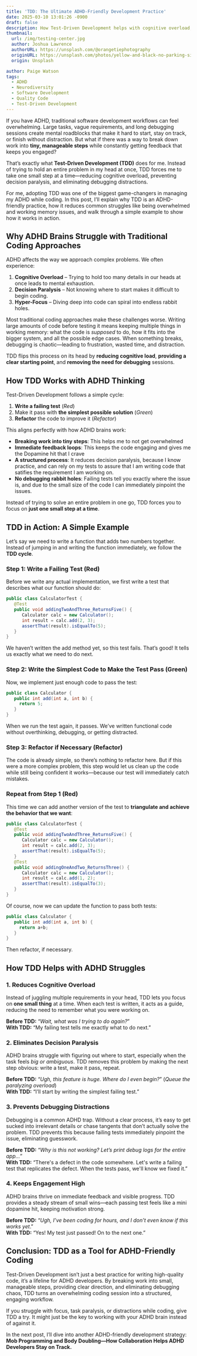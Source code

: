 ```yaml
---
title: 'TDD: The Ultimate ADHD-Friendly Development Practice'
date: 2025-03-10 13:01:26 -0900
draft: false
description: How Test-Driven Development helps with cognitive overload, decision paralysis, and debugging distractions.
thumbnail:
  url: /img/testing-center.jpg
  author: Joshua Lawrence
  authorURL: https://unsplash.com/@orangetiephotography
  originURL: https://unsplash.com/photos/yellow-and-black-no-parking-sign-KlQE824pwxs
  origin: Unsplash

author: Paige Watson
tags:
  - ADHD
  - Neurodiversity
  - Software Development
  - Quality Code
  - Test-Driven Development
---
```


If you have ADHD, traditional software development workflows can feel overwhelming. Large tasks, vague requirements, and
long debugging sessions create mental roadblocks that make it hard to start, stay on track, or finish without
distraction. But what if there was a way to break down work into **tiny, manageable steps** while constantly getting
feedback that keeps you engaged?

That’s exactly what **Test-Driven Development (TDD)** does for me. Instead of trying to hold an entire problem in my
head at
once, TDD forces me to take one small step at a time—reducing cognitive overload, preventing decision paralysis, and
eliminating debugging distractions.

For me, adopting TDD was one of the biggest game-changers in managing my ADHD while coding. In this post, I’ll explain
why TDD is an ADHD-friendly practice, how it reduces common struggles like being overwhelmed and working memory issues,
and walk through a simple example to show how it works in action.

## Why ADHD Brains Struggle with Traditional Coding Approaches

ADHD affects the way we approach complex problems. We often experience:

1. **Cognitive Overload** – Trying to hold too many details in our heads at once leads to mental exhaustion.
2. **Decision Paralysis** – Not knowing where to start makes it difficult to begin coding.
3. **Hyper-Focus** – Diving deep into code can spiral into endless rabbit holes.

Most traditional coding approaches make these challenges worse. Writing large amounts of code before testing it means
keeping multiple things in working memory: what the code is _supposed_ to do, how it fits into the bigger system, and
all
the possible edge cases. When something breaks, debugging is chaotic—leading to frustration, wasted time, and
distraction.

TDD flips this process on its head by **reducing cognitive load**, **providing a clear starting point**, and
**removing the need for debugging** sessions.

## How TDD Works with ADHD Thinking

Test-Driven Development follows a simple cycle:

1. **Write a failing test** (_Red_)
2. Make it pass with **the simplest possible solution** (_Green_)
3. **Refactor** the code to improve it (_Refactor_)

This aligns perfectly with how ADHD brains work:

- **Breaking work into tiny steps**: This helps me to not get overwhelmed
- **Immediate feedback loops**: This keeps the code engaging and gives me the Dopamine hit that I crave
- **A structured process**: It reduces decision paralysis, because I know practice, and can rely on my tests to assure
  that I am writing code that satifies the requirement I am working on.
- **No debugging rabbit holes**: Failing tests tell you exactly where the issue is, and due to the small size of the
  code I can immediately pinpoint the issues.

Instead of trying to solve an entire problem in one go, TDD forces you to focus on **just one small step at a time**.

## TDD in Action: A Simple Example

Let’s say we need to write a function that adds two numbers together. Instead of jumping in and writing the function
immediately, we follow the **TDD cycle**.

### Step 1: Write a Failing Test (Red)

Before we write any actual implementation, we first write a test that describes what our function should do:

```java
public class CalculatorTest {
   @Test
   public void addingTwoAndThree_ReturnsFive() {
      Calculator calc = new Calculator();
      int result = calc.add(2, 3);
      assertThat(result).isEqualTo(5);
   }
}
```

We haven’t written the add method yet, so this test fails. That’s good! It tells us exactly what we need to do next.

### Step 2: Write the Simplest Code to Make the Test Pass (Green)

Now, we implement just enough code to pass the test:

```java
public class Calculator {
   public int add(int a, int b) {
     return 5;
   }
}
```

When we run the test again, it passes. We’ve written functional code without overthinking, debugging, or getting
distracted.

### Step 3: Refactor if Necessary (Refactor)

The code is already simple, so there’s nothing to refactor here. But if this were a more complex problem, this step
would let us clean up the code while still being confident it works—because our test will immediately catch mistakes.

### Repeat from Step 1 (Red)

This time we can add another version of the test to **triangulate and achieve the behavior that we want**:

```java
public class CalculatorTest {
   @Test
   public void addingTwoAndThree_ReturnsFive() {
      Calculator calc = new Calculator();
      int result = calc.add(2, 3);
      assertThat(result).isEqualTo(5);
   }
   @Test
   public void addingOneAndTwo_ReturnsThree() {
      Calculator calc = new Calculator();
      int result = calc.add(1, 2);
      assertThat(result).isEqualTo(3);
   }
}
```

Of course, now we can update the function to pass both tests:

```java
public class Calculator {
   public int add(int a, int b) {
     return a+b;
   }
}
```

Then refactor, if necessary.

## How TDD Helps with ADHD Struggles

### 1. Reduces Cognitive Overload

Instead of juggling multiple requirements in your head, TDD lets you focus on **one small thing** at a time. When each
test is written, it acts as a guide, reducing the need to remember what you were working on.

**Before TDD:** “_Wait, what was I trying to do again?_”  
**With TDD:** “My failing test tells me exactly what to do next.”

### 2. Eliminates Decision Paralysis

ADHD brains struggle with figuring out where to start, especially when the task feels _big or ambiguous_. TDD removes
this problem by making the next step obvious: write a test, make it pass, repeat.

**Before TDD:** “_Ugh, this feature is huge. Where do I even begin?_” (_Queue the paralyzing overload_)  
**With TDD:** “I’ll start by writing the simplest failing test.”

### 3. Prevents Debugging Distractions

Debugging is a common ADHD trap. Without a clear process, it’s easy to get sucked into irrelevant details or chase
tangents that don’t actually solve the problem. TDD prevents this because failing tests immediately pinpoint the
issue, eliminating guesswork.

**Before TDD:** “_Why is this not working? Let’s print debug logs for the entire app…_”  
**With TDD:** “There's a defect in the code somewhere. Let's write a failing test that replicates the defect. When the
tests pass, we'll know we fixed it.”

### 4. Keeps Engagement High

ADHD brains thrive on immediate feedback and visible progress. TDD provides a steady stream of small wins—each
passing test feels like a mini dopamine hit, keeping motivation strong.

**Before TDD:** “_Ugh, I’ve been coding for hours, and I don’t even know if this works yet_.”  
**With TDD:** “Yes! My test just passed! On to the next one.”

## Conclusion: TDD as a Tool for ADHD-Friendly Coding

Test-Driven Development isn’t just a best practice for writing high-quality code, it’s a lifeline for ADHD developers. By
breaking work into small, manageable steps, providing clear direction, and eliminating debugging chaos, TDD turns an
overwhelming coding session into a structured, engaging workflow.

If you struggle with focus, task paralysis, or distractions while coding, give TDD a try. It might just be the key to
working with your ADHD brain instead of against it.

In the next post, I’ll dive into another ADHD-friendly development strategy:
**Mob Programming and Body Doubling—How Collaboration Helps ADHD Developers Stay on Track.**

